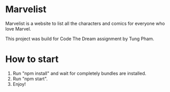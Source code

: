 # Marvelist

Marvelist is a website to list all the characters and comics for everyone who love Marvel.

This project was build for Code The Dream assignment by Tung Pham.

# How to start

1. Run "npm install" and wait for completely bundles are installed.
2. Run "npm start".
3. Enjoy!